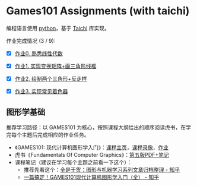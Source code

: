 
# Games101 Assignments (with taichi)

编程语言使用 [python](https://www.python.org/)，基于 [Taichi](https://taichi-lang.cn/) 库实现。


作业完成情况 (3 / 9):
- [x] [作业0. 熟悉线性代数](./Assignment0/README.md)
- [x] [作业1. 实现变换矩阵+画三角形线框](./Assignment1/README.md)
- [x] [作业2. 绘制两个三角形+反走样](./Assignment2/README.md)
- [x] [作业3. 实现常见着色器](./Assignment3/README.md)


## 图形学基础

推荐学习路径：以 GAMES101 为核心，按照课程大纲给出的顺序阅读虎书，在学完每个主题后完成相应的作业任务。

- 《GAMES101: 现代计算机图形学入门》：[课程主页](https://sites.cs.ucsb.edu/~lingqi/teaching/games101.html)，[课程录像](https://www.bilibili.com/video/av90798049/)，[作业](https://games-cn.org/forums/topic/allhw/)
- 虎书《Fundamentals Of Computer Graphics》：[第五版PDF+笔记](https://github.com/NWPU66/Fundamentals-Of-Computer-Graphics-5th-CN)
- 课程笔记（建议在学习每个主题之前看一下这个）：
  - 推荐先看这个：[全是干货：图形与机器学习系列文章归档整理 - 知乎](https://zhuanlan.zhihu.com/p/351350833)
  - [一篇搞定！GAMES101现代计算机图形学入门（全） - 知乎](https://zhuanlan.zhihu.com/p/394932478)